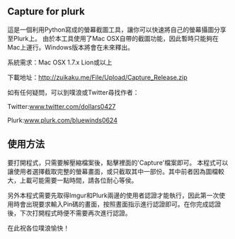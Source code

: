 Capture for plurk
---
這是一個利用Python寫成的螢幕截圖工具，讓你可以快速將自己的螢幕攝圖分享至Plurk上。
由於本工具使用了Mac OSX自帶的截圖功能，因此暫時只能夠在Mac上運行。Windows版本將會在未來釋出。

系統需求：Mac OSX 1.7.x Lion或以上

下載地址：http://zuikaku.me/File/Upload/Capture_Release.zip

如有任何疑問，可以到噗浪或Twitter尋找作者：

Twitter:www.twitter.com/dollars0427

Plurk:www.plurk.com/bluewinds0624

使用方法
---
要打開程式，只需要解壓縮檔案後，點擊裡面的'Capture'檔案即可。
本程式可以讓使用者選擇截取完整的螢幕畫面，或只截取其中一部份。其中前者因為圖檔較大，上載可能需要一點時間，請各位耐心等侯。

另外本程式需要先取得Imgur和Plurk兩邊的使用者認證才能執行，因此第一次使用時會出現要求輸入Pin碼的畫面，按照晝面指示進行認證即可。在你完成認證後，下次打開程式時便不需要再次進行認證。

在此祝各位噗浪愉快！

